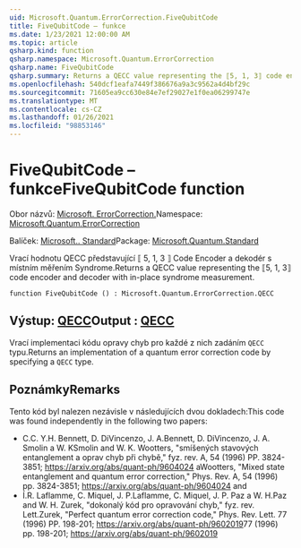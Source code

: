 ```yaml
---
uid: Microsoft.Quantum.ErrorCorrection.FiveQubitCode
title: FiveQubitCode – funkce
ms.date: 1/23/2021 12:00:00 AM
ms.topic: article
qsharp.kind: function
qsharp.namespace: Microsoft.Quantum.ErrorCorrection
qsharp.name: FiveQubitCode
qsharp.summary: Returns a QECC value representing the ⟦5, 1, 3⟧ code encoder and decoder with in-place syndrome measurement.
ms.openlocfilehash: 540dcf1eafa7449f386676a9a3c9562a4d4bf29c
ms.sourcegitcommit: 71605ea9cc630e84e7ef29027e1f0ea06299747e
ms.translationtype: MT
ms.contentlocale: cs-CZ
ms.lasthandoff: 01/26/2021
ms.locfileid: "98853146"
---
```

# <a name="fivequbitcode-function"></a><span data-ttu-id="7736a-102">FiveQubitCode – funkce</span><span class="sxs-lookup"><span data-stu-id="7736a-102">FiveQubitCode function</span></span>

<span data-ttu-id="7736a-103">Obor názvů: [Microsoft. ErrorCorrection.](xref:Microsoft.Quantum.ErrorCorrection)</span><span class="sxs-lookup"><span data-stu-id="7736a-103">Namespace: [Microsoft.Quantum.ErrorCorrection](xref:Microsoft.Quantum.ErrorCorrection)</span></span>

<span data-ttu-id="7736a-104">Balíček: [Microsoft.. Standard](https://nuget.org/packages/Microsoft.Quantum.Standard)</span><span class="sxs-lookup"><span data-stu-id="7736a-104">Package: [Microsoft.Quantum.Standard](https://nuget.org/packages/Microsoft.Quantum.Standard)</span></span>


<span data-ttu-id="7736a-105">Vrací hodnotu QECC představující ⟦ 5, 1, 3 ⟧ Code Encoder a dekodér s místním měřením Syndrome.</span><span class="sxs-lookup"><span data-stu-id="7736a-105">Returns a QECC value representing the ⟦5, 1, 3⟧ code encoder and decoder with in-place syndrome measurement.</span></span>

```qsharp
function FiveQubitCode () : Microsoft.Quantum.ErrorCorrection.QECC
```


## <a name="output--qecc"></a><span data-ttu-id="7736a-106">Výstup: [QECC](xref:Microsoft.Quantum.ErrorCorrection.QECC)</span><span class="sxs-lookup"><span data-stu-id="7736a-106">Output : [QECC](xref:Microsoft.Quantum.ErrorCorrection.QECC)</span></span>

<span data-ttu-id="7736a-107">Vrací implementaci kódu opravy chyb pro každé z nich zadáním `QECC` typu.</span><span class="sxs-lookup"><span data-stu-id="7736a-107">Returns an implementation of a quantum error correction code by specifying a `QECC` type.</span></span>

## <a name="remarks"></a><span data-ttu-id="7736a-108">Poznámky</span><span class="sxs-lookup"><span data-stu-id="7736a-108">Remarks</span></span>

<span data-ttu-id="7736a-109">Tento kód byl nalezen nezávisle v následujících dvou dokladech:</span><span class="sxs-lookup"><span data-stu-id="7736a-109">This code was found independently in the following two papers:</span></span>

- <span data-ttu-id="7736a-110">C.</span><span class="sxs-lookup"><span data-stu-id="7736a-110">C.</span></span> <span data-ttu-id="7736a-111">Y.</span><span class="sxs-lookup"><span data-stu-id="7736a-111">H.</span></span> <span data-ttu-id="7736a-112">Bennett, D. DiVincenzo, J. A.</span><span class="sxs-lookup"><span data-stu-id="7736a-112">Bennett, D. DiVincenzo, J. A.</span></span> <span data-ttu-id="7736a-113">Smolin a W. K</span><span class="sxs-lookup"><span data-stu-id="7736a-113">Smolin and W. K.</span></span> <span data-ttu-id="7736a-114">Wootters, "smíšených stavových entanglement a oprav chyb při chybě," fyz. rev. A, 54 (1996) PP. 3824-3851; https://arxiv.org/abs/quant-ph/9604024 a</span><span class="sxs-lookup"><span data-stu-id="7736a-114">Wootters, "Mixed state entanglement and quantum error correction," Phys. Rev. A, 54 (1996) pp. 3824-3851; https://arxiv.org/abs/quant-ph/9604024 and</span></span>
- <span data-ttu-id="7736a-115">Í.</span><span class="sxs-lookup"><span data-stu-id="7736a-115">R.</span></span> <span data-ttu-id="7736a-116">Laflamme, C. Miquel, J. P.</span><span class="sxs-lookup"><span data-stu-id="7736a-116">Laflamme, C. Miquel, J. P.</span></span> <span data-ttu-id="7736a-117">Paz a W. H.</span><span class="sxs-lookup"><span data-stu-id="7736a-117">Paz and W. H.</span></span> <span data-ttu-id="7736a-118">Zurek, "dokonalý kód pro opravování chyb," fyz. rev. Lett.</span><span class="sxs-lookup"><span data-stu-id="7736a-118">Zurek, "Perfect quantum error correction code," Phys. Rev. Lett.</span></span> <span data-ttu-id="7736a-119">77 (1996) PP. 198-201; https://arxiv.org/abs/quant-ph/9602019</span><span class="sxs-lookup"><span data-stu-id="7736a-119">77 (1996) pp. 198-201; https://arxiv.org/abs/quant-ph/9602019</span></span>